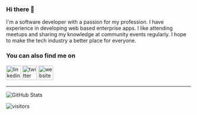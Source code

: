 ### Hi there 👋

I'm a software developer with a passion for my profession. I have experience in developing web based enterprise apps. I like attending meetups and sharing my knowledge at community events regularly. I hope to make the tech industry a better place for everyone.

### You can also find me on
[<img src='https://cdn.jsdelivr.net/npm/simple-icons@3.0.1/icons/linkedin.svg' alt='linkedin' height='40'>](https://www.linkedin.com/in/ali-cinci/)  [<img src='https://cdn.jsdelivr.net/npm/simple-icons@3.0.1/icons/twitter.svg' alt='twitter' height='40'>](https://twitter.com/@acncii)  [<img src='https://cdn.jsdelivr.net/npm/simple-icons@3.0.1/icons/medium.svg' alt='website' height='40'>](https://medium.com/@alicinci.dev)

---------------------------------------------------------------------------------------------------------------------------------------------------------------------------------

![GitHub Stats](https://github-readme-stats.vercel.app/api?username=alicinci&show_icons=true)

![visitors](https://img.shields.io/badge/dynamic/json?color=informational&label=visits&query=value&url=https%3A%2F%2Fapi.countapi.xyz%2Fhit%2Falicinci.alicinci%2Freadme)
